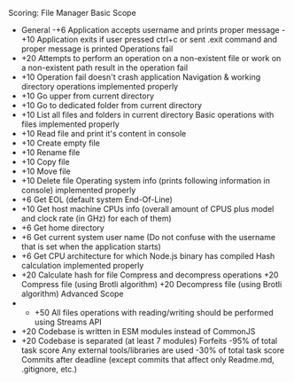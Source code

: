 Scoring: File Manager
Basic Scope

- General -+6 Application accepts username and prints proper message -+10 Application exits if user pressed ctrl+c or sent .exit command and proper message is printed
  Operations fail
- +20 Attempts to perform an operation on a non-existent file or work on a non-existent path result in the operation fail
- +10 Operation fail doesn't crash application
  Navigation & working directory operations implemented properly
- +10 Go upper from current directory
- +10 Go to dedicated folder from current directory
- +10 List all files and folders in current directory
  Basic operations with files implemented properly
- +10 Read file and print it's content in console
- +10 Create empty file
- +10 Rename file
- +10 Copy file
- +10 Move file
- +10 Delete file
  Operating system info (prints following information in console) implemented properly
- +6 Get EOL (default system End-Of-Line)
- +10 Get host machine CPUs info (overall amount of CPUS plus model and clock rate (in GHz) for each of them)
- +6 Get home directory
- +6 Get current system user name (Do not confuse with the username that is set when the application starts)
- +6 Get CPU architecture for which Node.js binary has compiled
  Hash calculation implemented properly
- +20 Calculate hash for file
  Compress and decompress operations
  +20 Compress file (using Brotli algorithm)
  +20 Decompress file (using Brotli algorithm)
  Advanced Scope
- - +50 All files operations with reading/writing should be performed using Streams API
- +20 Codebase is written in ESM modules instead of CommonJS
- +20 Codebase is separated (at least 7 modules)
  Forfeits
  -95% of total task score Any external tools/libraries are used
  -30% of total task score Commits after deadline (except commits that affect only Readme.md, .gitignore, etc.)
